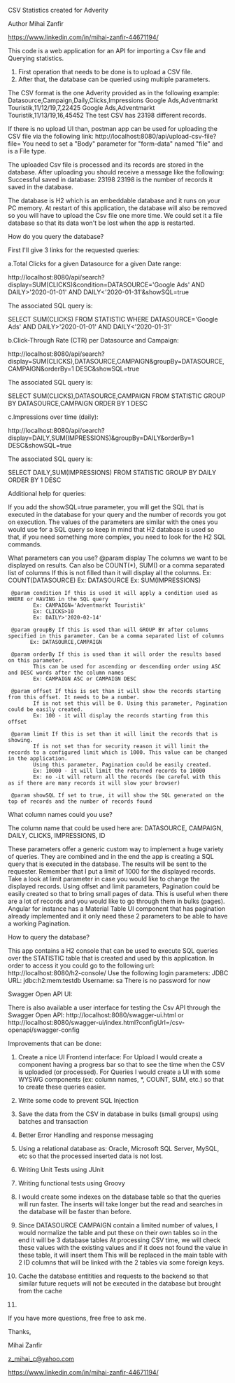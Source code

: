 CSV Statistics created for Adverity

Author Mihai Zanfir

https://www.linkedin.com/in/mihai-zanfir-44671194/


This code is a web application for an API for importing a Csv file and Querying statistics.

1. First operation that needs to be done is to upload a CSV file.
2. After that, the database can be queried using multiple parameters.

The CSV format is the one Adverity provided as in the following example:
Datasource,Campaign,Daily,Clicks,Impressions
Google Ads,Adventmarkt Touristik,11/12/19,7,22425
Google Ads,Adventmarkt Touristik,11/13/19,16,45452
The test CSV has 23198 different records.

If there is no upload UI than, postman app can be used for uploading the CSV file via the following link:
http://localhost:8080/api/upload-csv-file?file=
You need to set a "Body" parameter for "form-data" named "file" and is a File type.

The uploaded Csv file is processed and its records are stored in the database.
After uploading you should receive a message like the following: Successful saved in database: 23198
23198 is the number of records it saved in the database.

The database is H2 which is an embeddable database and it runs on your PC memory.
At restart of this application, the database will also be removed so you will have to upload the Csv file one more time.
We could set it a file database so that its data won't be lost when the app is restarted.

How do you query the database?

First I'll give 3 links for the requested queries:

a.Total Clicks for a given Datasource for a given Date range:

http://localhost:8080/api/search?display=SUM(CLICKS)&condition=DATASOURCE='Google Ads' AND DAILY>'2020-01-01' AND DAILY<'2020-01-31'&showSQL=true

The associated SQL query is:

SELECT SUM(CLICKS) FROM STATISTIC WHERE DATASOURCE='Google Ads' AND DAILY>'2020-01-01' AND DAILY<'2020-01-31'

b.Click-Through Rate (CTR) per Datasource and Campaign:

http://localhost:8080/api/search?display=SUM(CLICKS),DATASOURCE,CAMPAIGN&groupBy=DATASOURCE,CAMPAIGN&orderBy=1 DESC&showSQL=true

The associated SQL query is:

SELECT SUM(CLICKS),DATASOURCE,CAMPAIGN FROM STATISTIC GROUP BY DATASOURCE,CAMPAIGN ORDER BY 1 DESC

c.Impressions over time (daily):

http://localhost:8080/api/search?display=DAILY,SUM(IMPRESSIONS)&groupBy=DAILY&orderBy=1 DESC&showSQL=true

The associated SQL query is:

SELECT DAILY,SUM(IMPRESSIONS) FROM STATISTIC GROUP BY DAILY ORDER BY 1 DESC

Additional help for queries:

If you add the showSQL=true parameter, you will get the SQL that is executed in the database for your query
and the number of records you got on execution.
The values of the parameters are similar with the ones you would use for a SQL query so keep in mind that H2 database is used so that, if you need something more complex, you need to look for the H2 SQL commands.

What parameters can you use?
	 @param display The columns we want to be displayed on results. Can also be COUNT(*), SUM() or a comma separated list of columns
	  		If this is not filled than it will display all the columns.
	  		Ex: COUNT(DATASOURCE)
	  		Ex: DATASOURCE
	  		Ex: SUM(IMPRESSIONS)
	  
	 @param condition If this is used it will apply a condition used as WHERE or HAVING in the SQL query
	  		Ex: CAMPAIGN='Adventmarkt Touristik'
	  		Ex: CLICKS>10
	  		Ex: DAILY>'2020-02-14'
	  
	 @param groupBy If this is used than will GROUP BY after columns specified in this parameter. Can be a comma separated list of columns
	       Ex: DATASOURCE,CAMPAIGN
	       
	 @param orderBy If this is used than it will order the results based on this parameter.
	  		This can be used for ascending or descending order using ASC and DESC words after the column names 
	  		Ex: CAMPAIGN ASC or CAMPAIGN DESC
	  
	 @param offset If this is set than it will show the records starting from this offset. It needs to be a number.
	  		If is not set this will be 0. Using this parameter, Pagination could be easily created.
	  		Ex: 100 - it will display the records starting from this offset
	  
	 @param limit If this is set than it will limit the records that is showing.
	  		If is not set than for security reason it will limit the records to a configured limit which is 1000. This value can be changed in the application.
	  		Using this parameter, Pagination could be easily created.
	  		Ex: 10000 - it will limit the returned records to 10000
	  		Ex: no -it will return all the records (be careful with this as if there are many records it will slow your browser)
	  
	 @param showSQL If set to true, it will show the SQL generated on the top of records and the number of records found

What column names could you use?

The column name that could be used here are: DATASOURCE, CAMPAIGN, DAILY, CLICKS, IMPRESSIONS, ID

These parameters offer a generic custom way to implement a huge variety of queries.
They are combined and in the end the app is creating a SQL query that is executed in the database.
The results will be sent to the requester.
Remember that I put a limit of 1000 for the displayed records.
Take a look at limit parameter in case you would like to change the displayed records.
Using offset and limit parameters, Pagination could be easily created so that to bring small pages of data.
This is useful when there are a lot of records and you would like to go through them in bulks (pages).
Angular for instance has a Material Table UI component that has pagination already implemented and it only need these 2 parameters to be able to have a working Pagination.

How to query the database?

This app contains a H2 console that can be used to execute SQL queries over the STATISTIC table that is created and used by this application.
In order to access it you could go to the following url:
http://localhost:8080/h2-console/
Use the following login parameters:
JDBC URL: jdbc:h2:mem:testdb
Username: sa
There is no password for now

Swagger Open API UI:

There is also available a user interface for testing the Csv API through the Swagger Open API:
http://localhost:8080/swagger-ui.html
or
http://localhost:8080/swagger-ui/index.html?configUrl=/csv-openapi/swagger-config

Improvements that can be done:

1. Create a nice UI Frontend interface:
For Upload I would create a component having a progress bar so that to see the time when the CSV is uploaded (or processed). 
For Queries I would create a UI with some WYSWG components (ex: column names, *, COUNT, SUM, etc.) so that to create these queries easier.

2. Write some code to prevent SQL Injection

3. Save the data from the CSV in database in bulks (small groups) using batches and transaction

4. Better Error Handling and response messaging

5. Using a relational database as: Oracle, Microsoft SQL Server, MySQL, etc so that the processed inserted data is not lost.

6. Writing Unit Tests using JUnit

7. Writing functional tests using Groovy

8. I would create some indexes on the database table so that the queries will run faster. The inserts will take longer but the read and searches in the database will be faster than before.

9. Since DATASOURCE CAMPAIGN contain a limited number of values, I would normalize the table and put these on their own tables so in the end it will be 3 database tables
At processing CSV time, we will check these values with the existing values and if it does not found the value in these table, it will insert them
This will be replaced in the main table with 2 ID columns that will be linked with the 2 tables via some foreign keys.

10. Cache the database entitities and requests to the backend so that similar future requets will not be executed in the database but brought from the cache

11. 


If you have more questions, free free to ask me.

Thanks,

Mihai Zanfir

z_mihai_c@yahoo.com

https://www.linkedin.com/in/mihai-zanfir-44671194/
